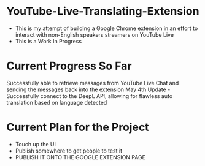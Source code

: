 # YouTube-Live-Translating-Extension
* This is my attempt of building a Google Chrome extension in an effort to interact with non-English speakers streamers on YouTube Live
* This is a Work In Progress

# Current Progress So Far
Successfully able to retrieve messages from YouTube Live Chat and sending the messages back into the extension 
May 4th Update - Successfully connect to the DeepL API, allowing for flawless auto translation based on language detected

# Current Plan for the Project
* Touch up the UI
* Publish somewhere to get people to test it
* PUBLISH IT ONTO THE GOOGLE EXTENSION PAGE
